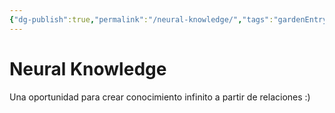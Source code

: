 ```yaml
---
{"dg-publish":true,"permalink":"/neural-knowledge/","tags":"gardenEntry"}
---
```


# Neural Knowledge
Una oportunidad para crear conocimiento infinito a partir de relaciones :)